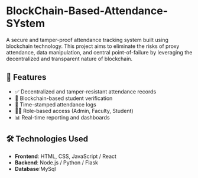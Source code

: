 # BlockChain-Based-Attendance-SYstem
A secure and tamper-proof attendance tracking system built using blockchain technology. This project aims to eliminate the risks of proxy attendance, data manipulation, and central point-of-failure by leveraging the decentralized and transparent nature of blockchain.

## 🚀 Features

- ✅ Decentralized and tamper-resistant attendance records
- 🔐 Blockchain-based student verification
- 📆 Time-stamped attendance logs
- 🧑‍🏫 Role-based access (Admin, Faculty, Student)
- 📊 Real-time reporting and dashboards
## 🛠️ Technologies Used

- **Frontend**: HTML, CSS, JavaScript / React
- **Backend**: Node.js / Python / Flask 
- **Database**:MySql
  
   

